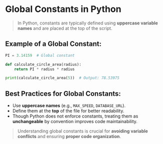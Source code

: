 # Global Constants in Python

> In Python, constants are typically defined using **uppercase variable names** and are placed at the top of the script.

## Example of a Global Constant:

```python
PI = 3.14159  # Global constant

def calculate_circle_area(radius):
    return PI * radius * radius

print(calculate_circle_area(5))  # Output: 78.53975
```

## Best Practices for Global Constants:
- Use **uppercase names** (e.g., `MAX_SPEED`, `DATABASE_URL`).
- Define them at the **top** of the file for better readability.
- Though Python does not enforce constants, treating them as **unchangeable** by convention improves code maintainability.

> Understanding global constants is crucial for **avoiding variable conflicts** and ensuring **proper code organization**.
